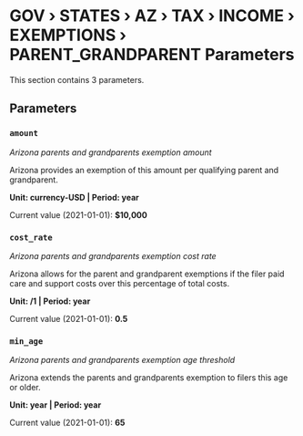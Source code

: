 # GOV › STATES › AZ › TAX › INCOME › EXEMPTIONS › PARENT_GRANDPARENT Parameters

This section contains 3 parameters.

## Parameters

### `amount`
*Arizona parents and grandparents exemption amount*

Arizona provides an exemption of this amount per qualifying parent and grandparent.

**Unit: currency-USD | Period: year**

Current value (2021-01-01): **$10,000**


### `cost_rate`
*Arizona parents and grandparents exemption cost rate*

Arizona allows for the parent and grandparent exemptions if the filer paid care and support costs over this percentage of total costs.

**Unit: /1 | Period: year**

Current value (2021-01-01): **0.5**


### `min_age`
*Arizona parents and grandparents exemption age threshold*

Arizona extends the parents and grandparents exemption to filers this age or older.

**Unit: year | Period: year**

Current value (2021-01-01): **65**

